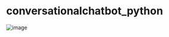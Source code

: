 # conversationalchatbot_python

![image](https://user-images.githubusercontent.com/94800900/176916167-7a37677b-a54a-46d8-a8bd-6699f3b30cfd.png)
